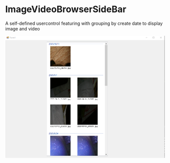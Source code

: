 # ImageVideoBrowserSideBar
A self-defined usercontrol featuring with grouping by create date to display image and video

![demo](./snapshot.png)